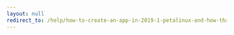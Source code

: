 ```yaml
---
layout: null
redirect_to: /help/how-to-create-an-app-in-2019-1-petalinux-and-how-that-app-s-recipe-is-found/
---
```


